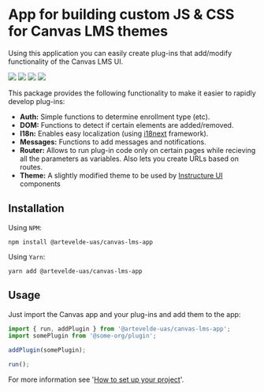 # App for building custom JS & CSS for Canvas LMS themes

Using this application you can easily create plug-ins that add/modify functionality of the Canvas LMS UI.

[![](https://img.shields.io/npm/v/@artevelde-uas/canvas-lms-app.svg)](https://www.npmjs.com/package/@artevelde-uas/canvas-lms-app)
[![](https://img.shields.io/github/license/artevelde-uas/canvas-lms-app.svg)](https://spdx.org/licenses/ISC)
[![](https://img.shields.io/npm/dt/@artevelde-uas/canvas-lms-app.svg)](https://www.npmjs.com/package/@artevelde-uas/canvas-lms-app)
[![](https://img.shields.io/librariesio/github/artevelde-uas/canvas-lms-app.svg)](https://libraries.io/npm/@artevelde-uas%2Fcanvas-lms-app)

This package provides the following functionality to make it easier to rapidly develop plug-ins:

* **Auth:** Simple functions to determine enrollment type (etc).
* **DOM:** Functions to detect if certain elements are added/removed.
* **I18n:** Enables easy localization (using [i18next](https://www.i18next.com/) framework).
* **Messages:** Functions to add messages and notifications.
* **Router:** Allows to run plug-in code only on certain pages while recieving all the parameters as variables. Also lets you create URLs based on routes.
* **Theme:** A slightly modified theme to be used by [Instructure UI](https://instructure.design/) components

## Installation

Using `NPM`:

    npm install @artevelde-uas/canvas-lms-app

Using `Yarn`:

    yarn add @artevelde-uas/canvas-lms-app

## Usage

Just import the Canvas app and your plug-ins and add them to the app:

```javascript
import { run, addPlugin } from '@artevelde-uas/canvas-lms-app';
import somePlugin from '@some-org/plugin';

addPlugin(somePlugin);

run();
```

For more information see '[How to set up your project](docs/setup.md)'.
